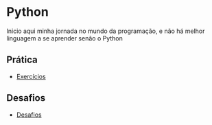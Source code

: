 # Python

Inicio aqui minha jornada no mundo da programação, e não há melhor linguagem a se aprender senão o Python

## Prática

- [Exercícios](https://github.com/LucsasL/python-ptbr/tree/main/desafios)

## Desafios

- [Desafios](https://github.com/LucsasL/python-ptbr/tree/main/scripts-python)